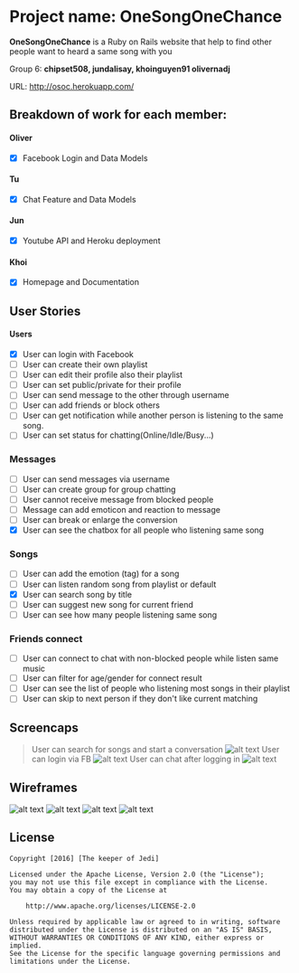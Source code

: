 # Project name: OneSongOneChance

**OneSongOneChance** is a Ruby on Rails website that help to find other people want to heard a same song with you

Group 6: **chipset508, jundalisay, khoinguyen91 olivernadj**

URL: http://osoc.herokuapp.com/


## Breakdown of work for each member:

#### Oliver
* [x] Facebook Login and Data Models

#### Tu
* [x] Chat Feature and Data Models

#### Jun
* [x] Youtube API and Heroku deployment

#### Khoi 
* [x] Homepage and Documentation


## User Stories

#### Users
* [x] User can login with Facebook
* [ ] User can create their own playlist
* [ ] User can edit their profile also their playlist
* [ ] User can set public/private for their profile
* [ ] User can send message to the other through username
* [ ] User can add friends or block others
* [ ] User can get notification while another person is listening to the same song.
* [ ] User can set status for chatting(Online/Idle/Busy...)

### Messages
* [ ] User can send messages via username
* [ ] User can create group for group chatting
* [ ] User cannot receive message from blocked people
* [ ] Message can add emoticon and reaction to message
* [ ] User can break or enlarge the conversion 
* [x] User can see the chatbox for all people who listening same song

### Songs
* [ ] User can add the emotion (tag) for a song
* [ ] User can listen random song from playlist or default
* [x] User can search song by title
* [ ] User can suggest new song for current friend
* [ ] User can see how many people listening same song

### Friends connect
* [ ] User can connect to chat with non-blocked people while listen same music
* [ ] User can filter for age/gender for connect result
* [ ] User can see the list of people who listening most songs in their playlist
* [ ] User can skip to next person if they don't like current matching

## Screencaps

> User can search for songs and start a conversation
![alt text](/searchvid.gif) 
> User can login via FB
![alt text](/loginwithfb.gif) 
> User can chat after logging in
![alt text](/chat.gif) 

## Wireframes

![alt text](/wireframe/homepage.png)
![alt text](/wireframe/signup.png)
![alt text](/wireframe/profile.png)
![alt text](/wireframe/chatwindow.png)

## License

    Copyright [2016] [The keeper of Jedi]

    Licensed under the Apache License, Version 2.0 (the "License");
    you may not use this file except in compliance with the License.
    You may obtain a copy of the License at

        http://www.apache.org/licenses/LICENSE-2.0

    Unless required by applicable law or agreed to in writing, software
    distributed under the License is distributed on an "AS IS" BASIS,
    WITHOUT WARRANTIES OR CONDITIONS OF ANY KIND, either express or implied.
    See the License for the specific language governing permissions and
    limitations under the License.